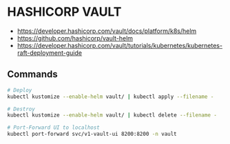 # HASHICORP VAULT

  * https://developer.hashicorp.com/vault/docs/platform/k8s/helm
  * https://github.com/hashicorp/vault-helm
  * https://developer.hashicorp.com/vault/tutorials/kubernetes/kubernetes-raft-deployment-guide

## Commands
```bash
# Deploy
kubectl kustomize --enable-helm vault/ | kubectl apply --filename -

# Destroy
kubectl kustomize --enable-helm vault/ | kubectl delete --filename -

# Port-Forward UI to localhost
kubectl port-forward svc/v1-vault-ui 8200:8200 -n vault
```